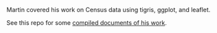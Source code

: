 Martin covered his work on Census data using tigris, ggplot, and leaflet.

See this repo for some [compiled documents of his work](https://github.com/madisonrug/Census-data-tigris-ggplot-leaflet).
